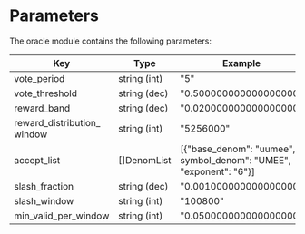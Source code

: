 
<!--
order: 7
-->

# Parameters

The oracle module contains the following parameters:

| Key                         | Type         | Example                |
|-----------------------------|--------------|------------------------|
| vote_period                 | string (int) | "5"                    |
| vote_threshold              | string (dec) | "0.500000000000000000" |
| reward_band                 | string (dec) | "0.020000000000000000" |
| reward_distribution_ window | string (int) | "5256000"              |
| accept_list                 | []DenomList  | [{"base_denom": "uumee", symbol_denom": "UMEE", "exponent": "6"}] |
| slash_fraction              | string (dec) | "0.001000000000000000" |
| slash_window                | string (int) | "100800"               |
| min_valid_per_window        | string (int) | "0.050000000000000000" |
